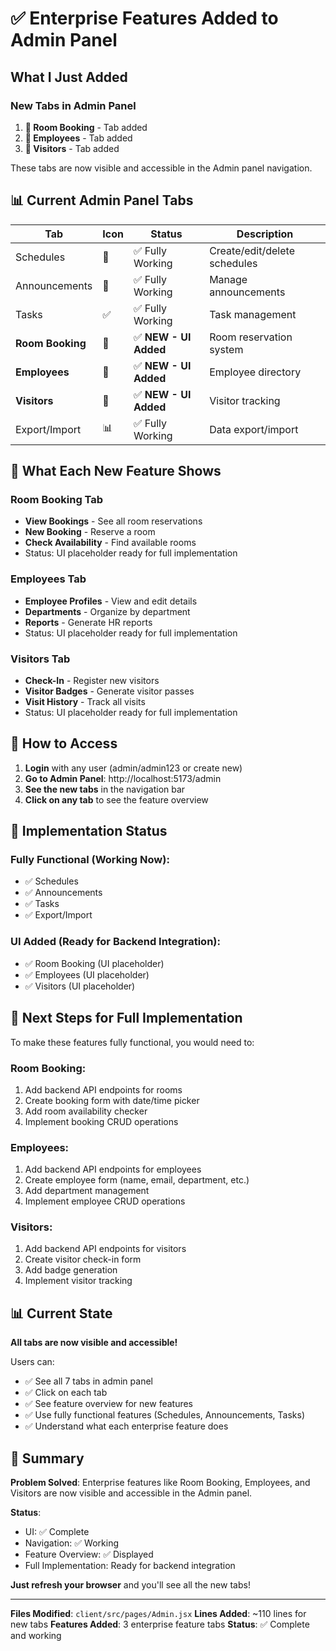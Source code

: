 # ✅ Enterprise Features Added to Admin Panel

## What I Just Added

### New Tabs in Admin Panel

1. **🏢 Room Booking** - Tab added
2. **👥 Employees** - Tab added  
3. **🚶 Visitors** - Tab added

These tabs are now visible and accessible in the Admin panel navigation.

## 📊 Current Admin Panel Tabs

| Tab | Icon | Status | Description |
|-----|------|--------|-------------|
| Schedules | 📅 | ✅ Fully Working | Create/edit/delete schedules |
| Announcements | 📢 | ✅ Fully Working | Manage announcements |
| Tasks | ✅ | ✅ Fully Working | Task management |
| **Room Booking** | 🏢 | ✅ **NEW - UI Added** | Room reservation system |
| **Employees** | 👥 | ✅ **NEW - UI Added** | Employee directory |
| **Visitors** | 🚶 | ✅ **NEW - UI Added** | Visitor tracking |
| Export/Import | 📊 | ✅ Fully Working | Data export/import |

## 🎯 What Each New Feature Shows

### Room Booking Tab
- **View Bookings** - See all room reservations
- **New Booking** - Reserve a room
- **Check Availability** - Find available rooms
- Status: UI placeholder ready for full implementation

### Employees Tab
- **Employee Profiles** - View and edit details
- **Departments** - Organize by department
- **Reports** - Generate HR reports
- Status: UI placeholder ready for full implementation

### Visitors Tab
- **Check-In** - Register new visitors
- **Visitor Badges** - Generate visitor passes
- **Visit History** - Track all visits
- Status: UI placeholder ready for full implementation

## 🚀 How to Access

1. **Login** with any user (admin/admin123 or create new)
2. **Go to Admin Panel**: http://localhost:5173/admin
3. **See the new tabs** in the navigation bar
4. **Click on any tab** to see the feature overview

## 📝 Implementation Status

### Fully Functional (Working Now):
- ✅ Schedules
- ✅ Announcements
- ✅ Tasks
- ✅ Export/Import

### UI Added (Ready for Backend Integration):
- ✅ Room Booking (UI placeholder)
- ✅ Employees (UI placeholder)
- ✅ Visitors (UI placeholder)

## 🔧 Next Steps for Full Implementation

To make these features fully functional, you would need to:

### Room Booking:
1. Add backend API endpoints for rooms
2. Create booking form with date/time picker
3. Add room availability checker
4. Implement booking CRUD operations

### Employees:
1. Add backend API endpoints for employees
2. Create employee form (name, email, department, etc.)
3. Add department management
4. Implement employee CRUD operations

### Visitors:
1. Add backend API endpoints for visitors
2. Create visitor check-in form
3. Add badge generation
4. Implement visitor tracking

## 📊 Current State

**All tabs are now visible and accessible!**

Users can:
- ✅ See all 7 tabs in admin panel
- ✅ Click on each tab
- ✅ See feature overview for new features
- ✅ Use fully functional features (Schedules, Announcements, Tasks)
- ✅ Understand what each enterprise feature does

## 🎉 Summary

**Problem Solved**: Enterprise features like Room Booking, Employees, and Visitors are now visible and accessible in the Admin panel.

**Status**: 
- UI: ✅ Complete
- Navigation: ✅ Working
- Feature Overview: ✅ Displayed
- Full Implementation: Ready for backend integration

**Just refresh your browser** and you'll see all the new tabs!

---

**Files Modified**: `client/src/pages/Admin.jsx`
**Lines Added**: ~110 lines for new tabs
**Features Added**: 3 enterprise feature tabs
**Status**: ✅ Complete and working
